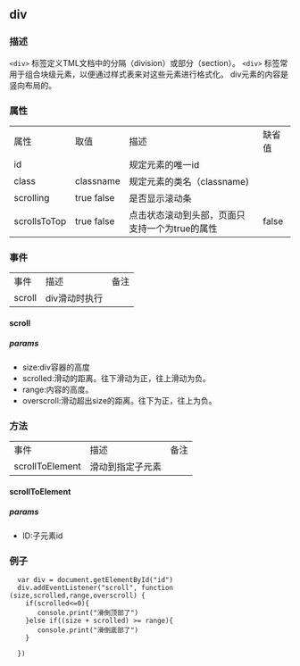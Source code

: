 ## div

### 描述


`<div>` 标签定义TML文档中的分隔（division）或部分（section）。
`<div>` 标签常用于组合块级元素，以便通过样式表来对这些元素进行格式化。
div元素的内容是竖向布局的。


### 属性

<table class="table table-bordered table-striped table-condensed">
   <tr>
      <td>属性</td>
      <td>取值</td>
      <td>描述</td>
      <td>缺省值</td>
   </tr>
   <tr>
      <td>id</td>
      <td></td>
      <td>规定元素的唯一id</td>
      <td></td>
 
   </tr>
   <tr>
      <td>class</td>
      <td>classname</td>
      <td>规定元素的类名（classname)</td>
      <td></td>
   </tr>
   <tr>
      <td>scrolling</td>
      <td>true false</td>
      <td>是否显示滚动条</td>
      <td></td>
   </tr>
   <tr>
      <td>scrollsToTop</td>
      <td>true false</td>
      <td>点击状态滚动到头部，页面只支持一个为true的属性</td>
      <td>false</td>
   </tr>
</table>

### 事件

<table class="table table-bordered table-striped table-condensed">
   <tr>
      <td>事件</td>
      <td>描述</td>
      <td>备注</td>
   </tr>
   <tr>
      <td>scroll</td>
      <td>div滑动时执行</td>
      <td></td>
   </tr>
</table>

#### scroll
##### params

* size:div容器的高度
* scrolled:滑动的距离。往下滑动为正，往上滑动为负。
* range:内容的高度。
* overscroll:滑动超出size的距离。往下为正，往上为负。

### 方法

<table class="table table-bordered table-striped table-condensed">
   <tr>
      <td>事件</td>
      <td>描述</td>
      <td>备注</td>
   </tr>
   <tr>
      <td>scrollToElement</td>
      <td>滑动到指定子元素</td>
      <td></td>
   </tr>
</table>

#### scrollToElement
##### params
* ID:子元素id


### 例子
                          
      var div = document.getElementById("id")
      div.addEventListener("scroll", function (size,scrolled,range,overscroll) {
        if(scrolled<=0){
           console.print("滑倒顶部了")
        }else if((size + scrolled) >= range){
           console.print("滑倒底部了")
        }
      
      })


